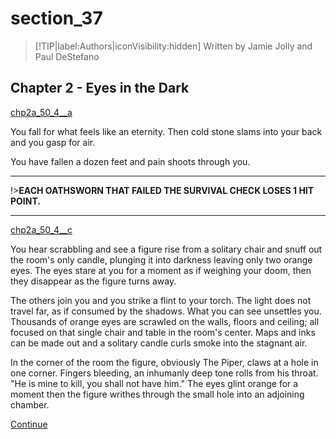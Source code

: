 
# section_37

>[!TIP|label:Authors|iconVisibility:hidden]
>Written by Jamie Jolly and Paul DeStefano

## Chapter 2 - Eyes in the Dark

[chp2a_50_4__a](../../decomp/app/src/main/res/raw/chp2a_50_4__a.mp3 ':include :type=audio')

You fall for what feels like an eternity. Then cold stone slams into your back and you gasp for air.

You have fallen a dozen feet and pain shoots through you.

---

!>**EACH OATHSWORN THAT FAILED THE SURVIVAL CHECK LOSES 1 HIT POINT.** 

---

[chp2a_50_4__c](../../decomp/app/src/main/res/raw/chp2a_50_4__c.mp3 ':include :type=audio')

You hear scrabbling and see a figure rise from a solitary chair and snuff out the room's only candle, plunging it into darkness leaving only two orange eyes. The eyes stare at you for a moment as if weighing your doom, then they disappear as the figure turns away.

The others join you and you strike a flint to your torch. The light does not travel far, as if consumed by the shadows. What you can see unsettles you. Thousands of orange eyes are scrawled on the walls, floors and ceiling; all focused on that single chair and table in the room's center. Maps and inks can be made out and a solitary candle curls smoke into the stagnant air.

In the corner of the room the figure, obviously The Piper, claws at a hole in one corner. Fingers bleeding, an inhumanly deep tone rolls from his throat. "He is mine to kill, you shall not have him." The eyes glint orange for a moment then the figure writhes through the small hole into an adjoining chamber.

[Continue](output/chapter2/section_39.md)


